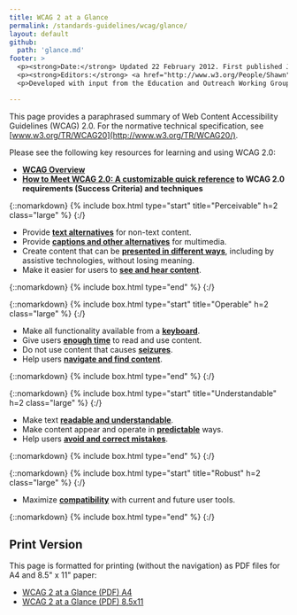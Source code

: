 ```yaml
---
title: WCAG 2 at a Glance
permalink: /standards-guidelines/wcag/glance/
layout: default
github:
  path: 'glance.md'
footer: >
  <p><strong>Date:</strong> Updated 22 February 2012. First published July 2008.</p>
  <p><strong>Editors:</strong> <a href="http://www.w3.org/People/Shawn">Shawn Lawton Henry</a> and Wayne Dick.</p>
  <p>Developed with input from the Education and Outreach Working Group (<a href="https://www.w3.org/WAI/about/groups/eowg/">EOWG</a>) and the Accessibility Guidelines Working Group (<a href="http://www.w3.org/WAI/GL/">AG WG</a>).</p>

---
```


This page provides a paraphrased summary of Web Content Accessibility Guidelines (WCAG) 2.0. For the normative technical specification, see [www.w3.org/TR/WCAG20](http://www.w3.org/TR/WCAG20/).

Please see the following key resources for learning and using WCAG 2.0:

-   **[WCAG Overview](http://www.w3.org/WAI/intro/wcag.php)**
-   **[How to Meet WCAG 2.0: A customizable quick reference](http://www.w3.org/WAI/WCAG20/quickref/) to WCAG 2.0 requirements (Success Criteria) and techniques**

{::nomarkdown}
{% include box.html type="start" title="Perceivable" h=2 class="large" %}
{:/}

-   Provide **[text alternatives](http://www.w3.org/WAI/WCAG20/quickref/#text-equiv)** for non-text content.
-   Provide [**captions and other alternatives**](http://www.w3.org/WAI/WCAG20/quickref/#media-equiv) for multimedia.
-   Create content that can be **[presented in different ways](http://www.w3.org/WAI/WCAG20/quickref/#content-structure-separation)**, including by assistive technologies, without losing meaning.
-   Make it easier for users to **[see and hear content](http://www.w3.org/WAI/WCAG20/quickref/#visual-audio-contrast)**.

{::nomarkdown}
{% include box.html type="end" %}
{:/}


{::nomarkdown}
{% include box.html type="start" title="Operable" h=2 class="large" %}
{:/}

-   Make all functionality available from a **[keyboard](http://www.w3.org/WAI/WCAG20/quickref/#keyboard-operation)**.
-   Give users **[enough time](http://www.w3.org/WAI/WCAG20/quickref/#time-limits)** to read and use content.
-   Do not use content that causes **[seizures](http://www.w3.org/WAI/WCAG20/quickref/#seizure)**.
-   Help users **[navigate and find content](http://www.w3.org/WAI/WCAG20/quickref/#navigation-mechanisms)**.

{::nomarkdown}
{% include box.html type="end" %}
{:/}

{::nomarkdown}
{% include box.html type="start" title="Understandable" h=2 class="large" %}
{:/}

-   Make text **[readable and understandable](http://www.w3.org/WAI/WCAG20/quickref/#meaning)**.
-   Make content appear and operate in **[predictable](http://www.w3.org/WAI/WCAG20/quickref/#consistent-behavior)** ways.
-   Help users **[avoid and correct mistakes](http://www.w3.org/WAI/WCAG20/quickref/#minimize-error)**.

{::nomarkdown}
{% include box.html type="end" %}
{:/}

{::nomarkdown}
{% include box.html type="start" title="Robust" h=2 class="large" %}
{:/}

-   Maximize **[compatibility](http://www.w3.org/WAI/WCAG20/quickref/#ensure-compat)** with current and future user tools.

{::nomarkdown}
{% include box.html type="end" %}
{:/}

## Print Version

This page is formatted for printing (without the navigation) as PDF
files for A4 and 8.5" x 11" paper:

-   [WCAG 2 at a Glance (PDF) A4](https://www.w3.org/WAI/WCAG20/glance/WCAG2-at-a-Glance-a4.pdf)
-   [WCAG 2 at a Glance (PDF) 8.5x11](https://www.w3.org/WAI/WCAG20/glance/WCAG2-at-a-Glance.pdf)
